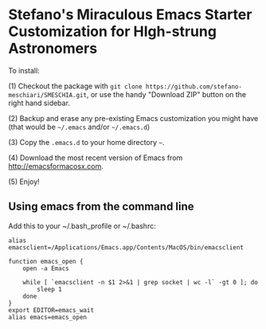 # Stefano's Miraculous Emacs Starter Customization for HIgh-strung Astronomers

To install:

(1) Checkout the package with `git clone
https://github.com/stefano-meschiari/SMESCHIA.git`, or use the handy
"Download ZIP" button on the right hand sidebar.

(2) Backup and erase any pre-existing Emacs customization you might
have (that would be `~/.emacs` and/or `~/.emacs.d`)

(3) Copy the `.emacs.d` to your home directory `~`.

(4) Download the most recent version of Emacs from
http://emacsformacosx.com.

(5) Enjoy!

## Using emacs from the command line ##
Add this to your ~/.bash_profile or ~/.bashrc:

    alias emacsclient=/Applications/Emacs.app/Contents/MacOS/bin/emacsclient
    
    function emacs_open {
        open -a Emacs

        while [ `emacsclient -n $1 2>&1 | grep socket | wc -l` -gt 0 ]; do
            sleep 1
        done
    }
    export EDITOR=emacs_wait
    alias emacs=emacs_open

